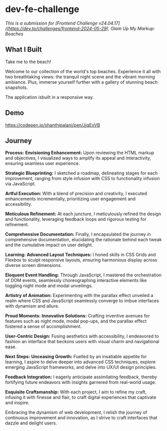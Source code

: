 # dev-fe-challenge

_This is a submission for [Frontend Challenge v24.04.17]((https://dev.to/challenges/frontend-2024-05-29), Glam Up My Markup: Beaches_

## What I Built

Take me to the beach!

Welcome to our collection of the world's top beaches. Experience it all with two breathtaking views: the tranquil night scene and the vibrant morning ambiance. Plus, immerse yourself further with a gallery of stunning beach snapshots.

The application isbuilt in a responsive way.

<!-- Tell us what you built and what you were looking to achieve. -->

## Demo
<!-- Show us your project! You can directly embed an editor into this post (see the FAQ section from the challenge page) or you can share an image of your project and share a public link to the code. -->
https://codepen.io/shanthipalani/pen/JjqExVB

## Journey
**Process:**
**Envisioning Enhancement:** Upon reviewing the HTML markup and objectives, I visualized ways to amplify its appeal and interactivity, ensuring seamless user experience.

**Strategic Blueprinting:** I sketched a roadmap, delineating stages for each improvement, ranging from style infusion with CSS to functionality infusion via JavaScript.

**Artful Execution:** With a blend of precision and creativity, I executed enhancements incrementally, prioritizing user engagement and accessibility.

**Meticulous Refinement:** At each juncture, I meticulously refined the design and functionality, leveraging feedback loops and rigorous testing for refinement.

**Comprehensive Documentation:** Finally, I encapsulated the journey in comprehensive documentation, elucidating the rationale behind each tweak and the cumulative impact on user delight.

**Learning:**
**Advanced Layout Techniques:** I honed skills in CSS Grids and Flexbox to sculpt responsive layouts, ensuring harmonious display across diverse screen dimensions.

**Eloquent Event Handling:** Through JavaScript, I mastered the orchestration of DOM events, seamlessly choreographing interactive elements like toggling night mode and modal unveilings.

**Artistry of Animation:** Experimenting with the parallax effect unveiled a realm where CSS and JavaScript seamlessly converge to imbue interfaces with dynamism and allure.

**Proud Moments:**
**Innovative Solutions:** Crafting inventive avenues for features such as night mode, modal pop-ups, and the parallax effect fostered a sense of accomplishment.

**User-Centric Design:** Fusing aesthetics with accessibility, I endeavored to fashion an interface that beckons users with visual charm and navigational ease.

**Next Steps:**
**Unceasing Growth:** Fuelled by an insatiable appetite for learning, I aspire to delve deeper into advanced CSS techniques, explore emerging JavaScript frameworks, and delve into UX/UI design principles.

**Feedback Integration:** I eagerly anticipate assimilating feedback, thereby fortifying future endeavors with insights garnered from real-world usage.

**Exquisite Craftsmanship:** With each project, I aim to refine my craft, infusing it with finesse and flair, to craft digital experiences that captivate and inspire.

Embracing the dynamism of web development, I relish the journey of continuous improvement and innovation, as I strive to craft interfaces that dazzle and delight users.








<!-- Team Submissions: Please pick one member to publish the submission and credit teammates by listing their DEV usernames directly in the body of the post. -->

<!-- We encourage you to consider adding a license for your code. -->

<!-- Don't forget to add a cover image to your post (if you want). -->


<!-- Thanks for participating! -->
